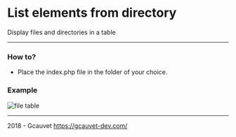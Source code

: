 # List elements from directory

Display files and directories in a table

---

### How to?

- Place the index.php file in the folder of your choice.

### Example

![file table](https://blog.gcauvet-dev.com/img/1c/file-table.png "file table")

---

2018 - Gcauvet https://gcauvet-dev.com/
